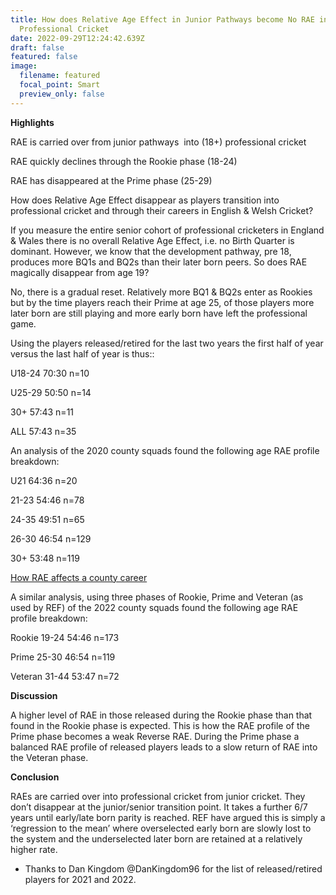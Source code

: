 ```yaml
---
title: How does Relative Age Effect in Junior Pathways become No RAE in Senior
  Professional Cricket
date: 2022-09-29T12:24:42.639Z
draft: false
featured: false
image:
  filename: featured
  focal_point: Smart
  preview_only: false
---
```

**Highlights**

RAE is carried over from junior pathways  into (18+) professional cricket

RAE quickly declines through the Rookie phase (18-24)

RAE has disappeared at the Prime phase (25-29)



How does Relative Age Effect disappear as players transition into professional cricket and through their careers in English & Welsh Cricket?



If you measure the entire senior cohort of professional cricketers in England & Wales there is no overall Relative Age Effect, i.e. no Birth Quarter is dominant. However, we know that the development pathway, pre 18, produces more BQ1s and BQ2s than their later born peers. So does RAE magically disappear from age 19?



No, there is a gradual reset. Relatively more BQ1 & BQ2s enter as Rookies but by the time players reach their Prime at age 25, of those players more later born are still playing and more early born have left the professional game.



Using the players released/retired for the last two years the first half of year versus the last half of year is thus::



U18-24 70:30 n=10

U25-29 50:50 n=14

30+ 57:43 n=11

ALL 57:43 n=35



An analysis of the 2020 county squads found the following age RAE profile breakdown:



U21 64:36 n=20

21-23 54:46 n=78

24-35 49:51 n=65

26-30 46:54 n=129

30+ 53:48 n=119[](<https://onemoresummer.co.uk/post/how-rae-affects-a-county-career/>)

[How RAE affects a county career](<https://onemoresummer.co.uk/post/how-rae-affects-a-county-career/>)



A similar analysis, using three phases of Rookie, Prime and Veteran (as used by REF) of the 2022 county squads found the following age RAE profile breakdown:



Rookie 19-24 54:46 n=173

Prime 25-30 46:54 n=119

Veteran 31-44 53:47 n=72



**Discussion**

A higher level of RAE in those released during the Rookie phase than that found in the Rookie phase is expected. This is how the RAE profile of the Prime phase becomes a weak Reverse RAE. During the Prime phase a balanced RAE profile of released players leads to a slow return of RAE into the Veteran phase. 



**Conclusion**

RAEs are carried over into professional cricket from junior cricket. They don’t disappear at the junior/senior transition point. It takes a further 6/7 years until early/late born parity is reached. REF have argued this is simply a ‘regression to the mean’ where overselected early born are slowly lost to the system and the underselected later born are retained at a relatively higher rate.



* Thanks to Dan Kingdom @DanKingdom96 for the list of released/retired players for 2021 and 2022.